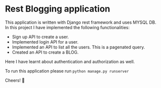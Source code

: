 # Rest Blogging application
This application is written with Django rest framework and uses MYSQL DB.
In this project I have implemented the following functionalities:
* Sign up API to create a user.
* Implemented login API for a user.
* Implemented an API to list all the users. This is a pagenated query.
* Created an API to create a BLOG.

Here I have learnt about authentication and authorization as well.

To run this application please run `python manage.py runserver`

Cheers! 🚀
